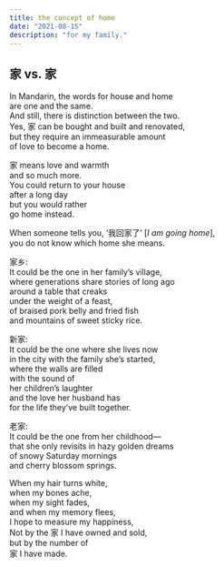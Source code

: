 ```yaml
---
title: the concept of home
date: "2021-08-15"
description: "for my family."
---
```


## 家 vs. 家

In Mandarin, the words for house and home   
are one and the same.   
And still, there is distinction between the two.    
Yes, 家 can be bought and built and renovated,  
but they require an immeasurable amount     
of love to become a home. 

家 means love and warmth    
and so much more.   
You could return to your house      
after a long day    
but you would rather    
go home instead.    

When someone tells you, ‘我回家了’ [*I am going home*],   
you do not know which home she means. 

家乡:   
It could be the one in her family’s village,    
where generations share stories of long ago     
around a table that creaks      
under the weight of a feast,    
of braised pork belly and fried fish    
and mountains of sweet sticky rice.     

新家:   
It could be the one where she lives now     
in the city with the family she’s started,      
where the walls are filled      
with the sound of       
her children’s laughter     
and the love her husband has    
for the life they’ve built together.    

老家:       
It could be the one from her childhood—     
that she only revisits in hazy golden dreams        
of snowy Saturday mornings      
and cherry blossom springs.         

When my hair turns white,       
when my bones ache,     
when my sight fades,        
and when my memory flees,       
I hope to measure my happiness,         
Not by the 家 I have owned and sold,        
but by the number of        
家 I have made.         
